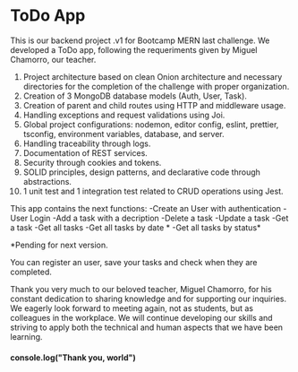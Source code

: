 <h1>ToDo App</h1>
This is our backend project .v1 for Bootcamp MERN last challenge.
We developed a ToDo app, following the requeriments given by Miguel Chamorro, our teacher.

1) Project architecture based on clean Onion architecture and necessary directories for the completion of the challenge with proper organization.
2) Creation of 3 MongoDB database models (Auth, User, Task).
3) Creation of parent and child routes using HTTP and middleware usage.
4) Handling exceptions and request validations using Joi.
5) Global project configurations: nodemon, editor config, eslint, prettier, tsconfig, environment variables, database, and server.
6) Handling traceability through logs.
7) Documentation of REST services.
8) Security through cookies and tokens.
9) SOLID principles, design patterns, and declarative code through abstractions.
10) 1 unit test and 1 integration test related to CRUD operations using Jest.



This app contains the next functions:
-Create an User with authentication
-User Login
-Add a task with a decription
-Delete a task
-Update a task
-Get a task
-Get all tasks
-Get all tasks by date *
-Get all tasks by status*

*Pending for next version.

You can register an user, save your tasks and check when they are completed.

Thank you very much to our beloved teacher, Miguel Chamorro, for his constant dedication to sharing knowledge and for supporting our inquiries. We eagerly look forward to meeting again, not as students, but as colleagues in the workplace.
We will continue developing our skills and striving to apply both the technical and human aspects that we have been learning.

<h4>console.log("Thank you, world")</h4>


